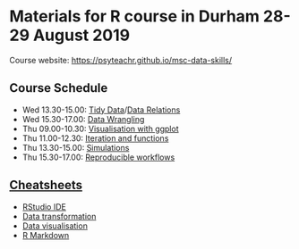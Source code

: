 # Materials for R course in Durham 28-29 August 2019

Course website: https://psyteachr.github.io/msc-data-skills/

## Course Schedule

* Wed 13.30-15.00: [Tidy Data](https://psyteachr.github.io/msc-data-skills/tidyr.html)/[Data Relations](https://psyteachr.github.io/msc-data-skills/joins.html)
* Wed 15.30-17.00: [Data Wrangling](https://psyteachr.github.io/msc-data-skills/dplyr.html)
* Thu 09.00-10.30: [Visualisation with ggplot](https://psyteachr.github.io/msc-data-skills/ggplot.html)
* Thu 11.00-12.30: [Iteration and functions](https://psyteachr.github.io/msc-data-skills/func.html)
* Thu 13.30-15.00: [Simulations](https://psyteachr.github.io/msc-data-skills/func.html)
* Thu 15.30-17.00: [Reproducible workflows](https://psyteachr.github.io/msc-data-skills/repro.html)

## [Cheatsheets](https://www.rstudio.com/resources/cheatsheets/)

* [RStudio IDE](https://github.com/rstudio/cheatsheets/raw/master/rstudio-ide.pdf)
* [Data transformation](https://github.com/rstudio/cheatsheets/raw/master/data-transformation.pdf)
* [Data visualisation](https://github.com/rstudio/cheatsheets/raw/master/data-visualization-2.1.pdf)
* [R Markdown](https://github.com/rstudio/cheatsheets/raw/master/rmarkdown-2.0.pdf)